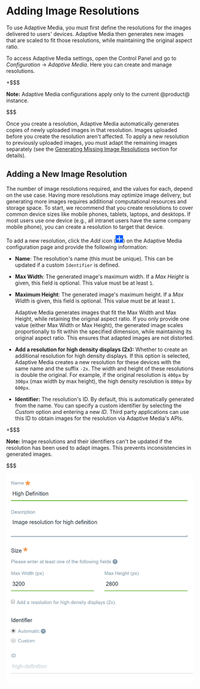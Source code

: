 # Adding Image Resolutions [](id=adding-image-resolutions)

To use Adaptive Media, you must first define the resolutions for the images 
delivered to users' devices. Adaptive Media then generates new images that are 
scaled to fit those resolutions, while maintaining the original aspect ratio. 

To access Adaptive Media settings, open the Control Panel and go to 
*Configuration* &rarr; *Adaptive Media*. Here you can create and manage 
resolutions. 

+$$$

**Note:** Adaptive Media configurations apply only to the current @product@ 
instance. 

$$$

Once you create a resolution, Adaptive Media automatically generates copies of 
newly uploaded images in that resolution. Images uploaded before you create the 
resolution aren't affected. To apply a new resolution to previously 
uploaded images, you must adapt the remaining images separately (see the 
[Generating Missing Image Resolutions](/discover/portal/-/knowledge_base/7-0/managing-image-resolutions#generating-missing-image-resolutions) 
section for details). 

## Adding a New Image Resolution [](id=adding-a-new-image-resolution)

The number of image resolutions required, and the values for each, depend on the 
use case. Having more resolutions may optimize image delivery, but generating 
more images requires additional computational resources and storage space. To 
start, we recommend that you create resolutions to cover common device sizes 
like mobile phones, tablets, laptops, and desktops. If most users use one device 
(e.g., all intranet users have the same company mobile phone), you can create a 
resolution to target that device. 

To add a new resolution, click the *Add* icon 
(![Add new resolution](../../../../images/icon-add.png)) on the Adaptive Media 
configuration page and provide the following information: 

-   **Name**: The resolution's name (this must be unique). This can be 
    updated if a custom `Identifier` is defined. <!-- Need to confirm this with 
    Adolfo. This didn't seem to be the case when I tested. -->
-   **Max Width**: The generated image's maximum width. If a *Max Height* is 
    given, this field is optional. This value must be at least `1`.
-   **Maximum Height**: The generated image's maximum height. If a *Max Width* 
    is given, this field is optional. This value must be at least `1`.

    Adaptive Media generates images that fit the Max Width and Max Height, while 
    retaining the original aspect ratio. If you only provide one value (either 
    Max Width or Max Height), the generated image scales proportionally to fit 
    within the specified dimension, while maintaining its original aspect ratio. 
    This ensures that adapted images are not distorted. 

-   **Add a resolution for high density displays (2x):** Whether to create an 
    additional resolution for high density displays. If this option is selected, 
    Adaptive Media creates a new resolution for these devices with the same name 
    and the suffix `-2x`. The width and height of these resolutions is double 
    the original. For example, if the original resolution is `400px` by `300px` 
    (max width by max height), the high density resolution is `800px` by 
    `600px`. 

-   **Identifier:** The resolution's ID. By default, this is automatically 
    generated from the name. You can specify a custom identifier by selecting 
    the *Custom* option and entering a new *ID*. Third party applications can 
    use this ID to obtain images for the resolution via Adaptive Media's APIs. 

+$$$

**Note:** Image resolutions and their identifiers can't be updated if the 
resolution has been used to adapt images. This prevents inconsistencies in 
generated images. 

$$$

![Figure 1: The form for adding a new Adaptive Media resolution.](../../../../images/adaptive-media-new-img-resolution.png)
